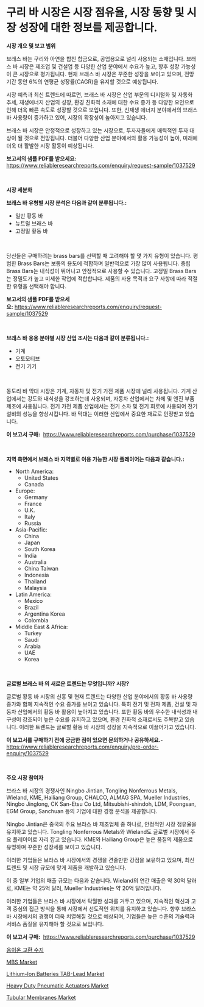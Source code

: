<p><h1>구리 바 시장은 시장 점유율, 시장 동향 및 시장 성장에 대한 정보를 제공합니다.</h1></p><p><strong>시장 개요 및 보고 범위</strong></p>
<p><p>브래스 바는 구리와 아연을 합친 합금으로, 공업용으로 널리 사용되는 소재입니다. 브래스 바 시장은 제조업 및 건설업 등 다양한 산업 분야에서 수요가 높고, 향후 성장 가능성이 큰 시장으로 평가됩니다. 현재 브래스 바 시장은 꾸준한 성장을 보이고 있으며, 전망 기간 동안 6%의 연평균 성장률(CAGR)을 유지할 것으로 예상됩니다. </p><p>시장 예측과 최신 트렌드에 따르면, 브래스 바 시장은 산업 부문의 디지털화 및 자동화 추세, 재생에너지 산업의 성장, 환경 친화적 소재에 대한 수요 증가 등 다양한 요인으로 인해 더욱 빠른 속도로 성장할 것으로 보입니다. 또한, 신재생 에너지 분야에서의 브래스 바 사용량이 증가하고 있어, 시장의 확장성이 높아지고 있습니다. </p><p>브래스 바 시장은 안정적으로 성장하고 있는 시장으로, 투자자들에게 매력적인 투자 대상이 될 것으로 전망됩니다. 더불어 다양한 산업 분야에서의 활용 가능성이 높아, 미래에 더욱 더 활발한 시장 활동이 예상됩니다.</p></p>
<p><strong>보고서의 샘플 PDF를 받으세요:</strong> <a href="https://www.reliableresearchreports.com/enquiry/request-sample/1037529">https://www.reliableresearchreports.com/enquiry/request-sample/1037529</a></p>
<p>&nbsp;</p>
<p><strong>시장 세분화</strong></p>
<p><strong>브래스 바 유형별 시장 분석은 다음과 같이 분류됩니다.:</strong></p>
<p><ul><li>일반 황동 바</li><li>뉴트럴 브래스 바</li><li>고정밀 황동 바</li></ul></p>
<p>&nbsp;</p>
<p><p>당신들은 구매하려는 brass bars를 선택할 때 고려해야 할 몇 가지 유형이 있습니다. 평범한 Brass Bars는 보통의 용도에 적합하며 일반적으로 가장 많이 사용됩니다. 중립 Brass Bars는 내식성이 뛰어나고 안정적으로 사용할 수 있습니다. 고정밀 Brass Bars는 정밀도가 높고 미세한 작업에 적합합니다. 제품의 사용 목적과 요구 사항에 따라 적절한 유형을 선택해야 합니다.</p></p>
<p><strong>보고서의 샘플 PDF를 받으세요:</strong>&nbsp;<a href="https://www.reliableresearchreports.com/enquiry/request-sample/1037529">https://www.reliableresearchreports.com/enquiry/request-sample/1037529</a></p>
<p>&nbsp;</p>
<p><strong> 브래스 바 응용 분야별 시장 산업 조사는 다음과 같이 분류됩니다.:</strong></p>
<p><ul><li>기계</li><li>오토모티브</li><li>전기 기기</li></ul></p>
<p>&nbsp;</p>
<p><p>동도리 바 막대 시장은 기계, 자동차 및 전기 가전 제품 시장에 널리 사용됩니다. 기계 산업에서는 강도와 내식성을 강조하는데 사용되며, 자동차 산업에서는 차체 및 엔진 부품 제조에 사용됩니다. 전기 가전 제품 산업에서는 전기 소자 및 전기 회로에 사용되어 전기 설비의 성능을 향상시킵니다. 바 막대는 이러한 산업에서 중요한 재료로 인정받고 있습니다.</p></p>
<p><strong>이 보고서 구매:</strong>&nbsp; <a href="https://www.reliableresearchreports.com/purchase/1037529">https://www.reliableresearchreports.com/purchase/1037529</a></p>
<p>&nbsp;</p>
<p><strong>지역 측면에서 브래스 바 지역별로 이용 가능한 시장 플레이어는 다음과 같습니다.:</strong></p>
<p><ul>
    <li>
        North America:
        <ul>
            <li>United States</li>
            <li>Canada</li>
        </ul>
    </li>
    <li>
        Europe:
        <ul>
            <li>Germany</li>
            <li>France</li>
            <li>U.K.</li>
            <li>Italy</li>
            <li>Russia</li>
        </ul>
    </li>
    <li>
        Asia-Pacific:
        <ul>
            <li>China</li>
            <li>Japan</li>
            <li>South Korea</li>
            <li>India</li>
            <li>Australia</li>
            <li>China Taiwan</li>
            <li>Indonesia</li>
            <li>Thailand</li>
            <li>Malaysia</li>
        </ul>
    </li>
    <li>
        Latin America:
        <ul>
            <li>Mexico</li>
            <li>Brazil</li>
            <li>Argentina Korea</li>
            <li>Colombia</li>
        </ul>
    </li>
    <li>
        Middle East & Africa:
        <ul>
            <li>Turkey</li>
            <li>Saudi</li>
            <li>Arabia</li>
            <li>UAE</li>
            <li>Korea</li>
        </ul>
    </li>
    </ul></p>
<p>&nbsp;</p>
<p><strong>글로벌 브래스 바 의 새로운 트렌드는 무엇입니까? 시장?</strong></p>
<p><p>글로벌 황동 바 시장의 신흥 및 현재 트렌드는 다양한 산업 분야에서의 황동 바 사용량 증가와 함께 지속적인 수요 증가를 보이고 있습니다. 특히 전기 및 전자 제품, 건설 및 자동차 산업에서의 황동 바 활용이 높아지고 있습니다. 또한 황동 바의 우수한 내식성과 내구성이 강조되어 높은 수요를 유지하고 있으며, 환경 친화적 소재로서도 주목받고 있습니다. 이러한 트렌드는 글로벌 황동 바 시장의 성장을 지속적으로 이끌어가고 있습니다.</p></p>
<p><strong>이 보고서를 구매하기 전에 궁금한 점이 있으면 문의하거나 공유하세요.</strong>- <a href="https://www.reliableresearchreports.com/enquiry/pre-order-enquiry/1037529">https://www.reliableresearchreports.com/enquiry/pre-order-enquiry/1037529</a></p>
<p>&nbsp;</p>
<p><strong>주요 시장 참여자</strong></p>
<p><p>브라스 바 시장의 경쟁사인 Ningbo Jintian, Tongling Nonferrous Metals, Wieland, KME, Hailiang Group, CHALCO, ALMAG SPA, Mueller Industries, Ningbo Jinglong, CK San-Etsu Co Ltd, Mitsubishi-shindoh, LDM, Poongsan, EGM Group, Sanchuan 등의 기업에 대한 경쟁 분석을 제공합니다. </p><p>Ningbo Jintian은 중국의 주요 브라스 바 제조업체 중 하나로, 안정적인 시장 점유율을 유지하고 있습니다. Tongling Nonferrous Metals와 Wieland도 글로벌 시장에서 주요 플레이어로 자리 잡고 있습니다. KME와 Hailiang Group은 높은 품질의 제품으로 유명하며 꾸준한 성장세를 보이고 있습니다. </p><p>이러한 기업들은 브라스 바 시장에서의 경쟁을 견줄만한 강점을 보유하고 있으며, 최신 트렌드 및 시장 규모에 맞게 제품을 개발하고 있습니다. </p><p>이 중 일부 기업의 매출 규모는 다음과 같습니다. Wieland의 연간 매출은 약 30억 달러로, KME는 약 25억 달러, Mueller Industries는 약 20억 달러입니다. </p><p>이러한 기업들은 브라스 바 시장에서 탁월한 성과를 거두고 있으며, 지속적인 혁신과 고객 중심의 접근 방식을 통해 시장에서 선도적인 위치를 유지하고 있습니다. 향후 브라스 바 시장에서의 경쟁이 더욱 치열해질 것으로 예상되며, 기업들은 높은 수준의 기술력과 서비스 품질을 유지해야 할 것으로 보입니다.</p></p>
<p><strong>이 보고서 구매:</strong>&nbsp;&nbsp;<a href="https://www.reliableresearchreports.com/purchase/1037529">https://www.reliableresearchreports.com/purchase/1037529</a></p>
<p><p><a href="https://github.com/vsckjg50460/Market-Research-Report-List-1/blob/main/7180515190079.md">음이온 교환 수지</a></p><p><a href="https://github.com/abdelrhmankishk22/Market-Research-Report-List-3/blob/main/mbs-market.md">MBS Market</a></p><p><a href="https://view.publitas.com/reportprime-1/lithium-ion-batteries-tab-lead-market-research-report-reveals-the-latest-trends-and-opportunities-of-this-market-for-period-from-2023-2030/">Lithium-Ion Batteries TAB-Lead Market</a></p><p><a href="https://issuu.com/reportprime-2/docs/heavy-duty-pneumatic-actuators-market-size-2030.pp">Heavy Duty Pneumatic Actuators Market</a></p><p><a href="https://github.com/ChiragRp1/Market-Research-Report-List-3/blob/main/tubular-membranes-market.md">Tubular Membranes Market</a></p></p>
